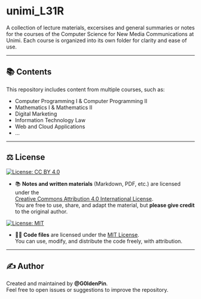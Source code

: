 # unimi_L31R
A collection of lecture materials, excersises and general summaries or notes for the courses of the Computer Science for New Media Communications at Unimi.
Each course is organized into its own folder for clarity and ease of use.

---

## 📚 Contents

This repository includes content from multiple courses, such as:
- Computer Programming I & Computer Programming II
- Mathematics I & Mathematics II
- Digital Marketing
- Information Technology Law
- Web and Cloud Applications
-  ...

---

## ⚖️ License

[![License: CC BY 4.0](https://licensebuttons.net/l/by/4.0/88x31.png)](https://creativecommons.org/licenses/by/4.0/)

- 📚 **Notes and written materials** (Markdown, PDF, etc.) are licensed under the  
  [Creative Commons Attribution 4.0 International License](https://creativecommons.org/licenses/by/4.0/).  
  You are free to use, share, and adapt the material, but **please give credit** to the original author.

[![License: MIT](https://img.shields.io/badge/License-MIT-yellow.svg)](https://opensource.org/licenses/MIT)

- 🧑‍💻 **Code files** are licensed under the [MIT License](LICENSE_CODE).  
  You can use, modify, and distribute the code freely, with attribution.

---

## ✍️ Author

Created and maintained by **@G0ldenPin**.  
Feel free to open issues or suggestions to improve the repository.

